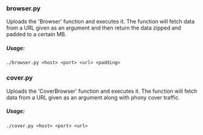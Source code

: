 ### browser.py
Uploads the 'Browser' function and executes it. The function will fetch data
from a URL given as an argument and then return the data zipped and padded to a
certain MB.     

##### Usage:   
```
./browser.py <host> <port> <url> <padding>
```

### cover.py
Uploads the 'CoverBrowser' function and executes it. The function will fetch
data from a URL given as an argument along with phony cover traffic.   

##### Usage:
```
./cover.py <host> <port> <url>
```
